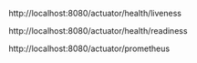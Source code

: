 http://localhost:8080/actuator/health/liveness

http://localhost:8080/actuator/health/readiness

http://localhost:8080/actuator/prometheus
